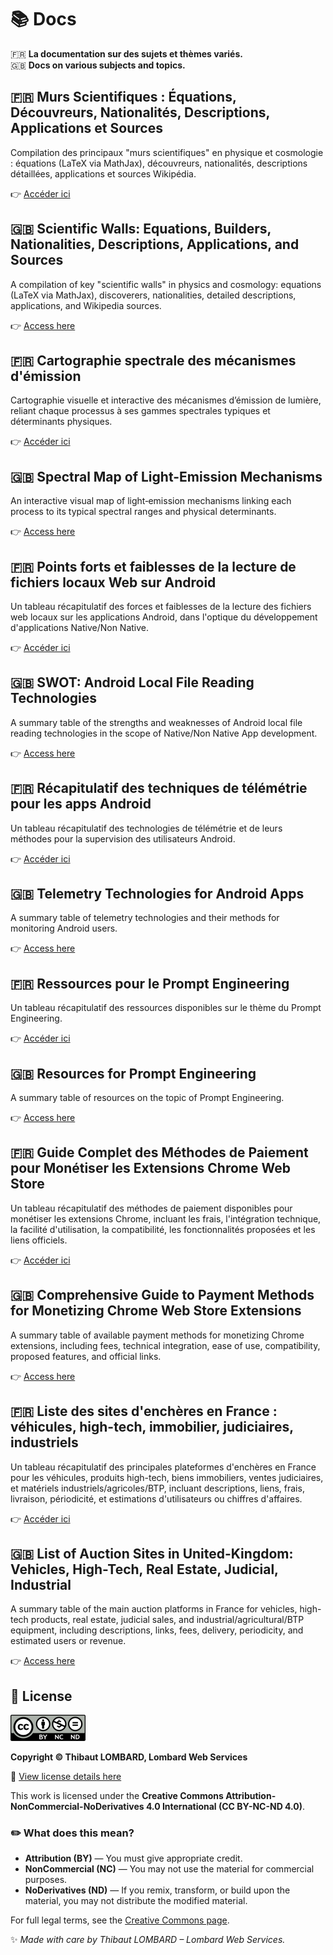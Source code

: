 # 📚 Docs

🇫🇷 **La documentation sur des sujets et thèmes variés.**  
🇬🇧 **Docs on various subjects and topics.**

## 🇫🇷 Murs Scientifiques : Équations, Découvreurs, Nationalités, Descriptions, Applications et Sources

Compilation des principaux "murs scientifiques" en physique et cosmologie : équations (LaTeX via MathJax), découvreurs, nationalités, descriptions détaillées, applications et sources Wikipédia.

👉 [Accéder ici](https://lombard-web-services.github.io/Docs/Scientific_walls_FR.html)

## 🇬🇧 Scientific Walls: Equations, Builders, Nationalities, Descriptions, Applications, and Sources

A compilation of key "scientific walls" in physics and cosmology: equations (LaTeX via MathJax), discoverers, nationalities, detailed descriptions, applications, and Wikipedia sources.

👉 [Access here](https://lombard-web-services.github.io/Docs/Scientific_walls_EN.html)

## 🇫🇷 Cartographie spectrale des mécanismes d'émission

Cartographie visuelle et interactive des mécanismes d’émission de lumière, reliant chaque processus à ses gammes spectrales typiques et déterminants physiques.

👉 [Accéder ici](https://lombard-web-services.github.io/Docs/carto-spectrale-mecanismes-emission_FR.html)

## 🇬🇧 Spectral Map of Light-Emission Mechanisms

An interactive visual map of light‑emission mechanisms linking each process to its typical spectral ranges and physical determinants.

👉 [Access here](https://lombard-web-services.github.io/Docs/carto-spectrale-mecanismes-emission_EN.html)

## 🇫🇷 Points forts et faiblesses de la lecture de fichiers locaux Web sur Android

Un tableau récapitulatif des forces et faiblesses de la lecture des fichiers web locaux sur les applications Android, dans l'optique du développement d'applications Native/Non Native.

👉 [Accéder ici](https://lombard-web-services.github.io/Docs/android_local_file_access_swot_FR.html)

## 🇬🇧 SWOT: Android Local File Reading Technologies

A summary table of the strengths and weaknesses of Android local file reading technologies in the scope of Native/Non Native App development.

👉 [Access here](https://lombard-web-services.github.io/Docs/android_local_file_access_swot_EN.html)

## 🇫🇷 Récapitulatif des techniques de télémétrie pour les apps Android

Un tableau récapitulatif des technologies de télémétrie et de leurs méthodes pour la supervision des utilisateurs Android.

👉 [Accéder ici](https://lombard-web-services.github.io/Docs/android_telemetry_FR.html)

## 🇬🇧 Telemetry Technologies for Android Apps

A summary table of telemetry technologies and their methods for monitoring Android users.

👉 [Access here](https://lombard-web-services.github.io/Docs/android_telemetry_EN.html)

## 🇫🇷 Ressources pour le Prompt Engineering

Un tableau récapitulatif des ressources disponibles sur le thème du Prompt Engineering.

👉 [Accéder ici](https://lombard-web-services.github.io/Docs/ressources_pour_prompt_engineering_FR.html)

## 🇬🇧 Resources for Prompt Engineering

A summary table of resources on the topic of Prompt Engineering.

👉 [Access here](https://lombard-web-services.github.io/Docs/resources_for_prompt_engineering_EN.html)

## 🇫🇷 Guide Complet des Méthodes de Paiement pour Monétiser les Extensions Chrome Web Store

Un tableau récapitulatif des méthodes de paiement disponibles pour monétiser les extensions Chrome, incluant les frais, l'intégration technique, la facilité d'utilisation, la compatibilité, les fonctionnalités proposées et les liens officiels.

👉 [Accéder ici](https://lombard-web-services.github.io/Docs/Chrome_Extension_Monetization_Payment_Methods_FR.html)

## 🇬🇧 Comprehensive Guide to Payment Methods for Monetizing Chrome Web Store Extensions

A summary table of available payment methods for monetizing Chrome extensions, including fees, technical integration, ease of use, compatibility, proposed features, and official links.

👉 [Access here](https://lombard-web-services.github.io/Docs/Chrome_Extension_Monetization_Payment_Methods_EN.html)

## 🇫🇷 Liste des sites d'enchères en France : véhicules, high-tech, immobilier, judiciaires, industriels

Un tableau récapitulatif des principales plateformes d'enchères en France pour les véhicules, produits high-tech, biens immobiliers, ventes judiciaires, et matériels industriels/agricoles/BTP, incluant descriptions, liens, frais, livraison, périodicité, et estimations d'utilisateurs ou chiffres d'affaires.

👉 [Accéder ici](https://lombard-web-services.github.io/Docs/auctions_websites_FR.html)

## 🇬🇧 List of Auction Sites in United-Kingdom: Vehicles, High-Tech, Real Estate, Judicial, Industrial

A summary table of the main auction platforms in France for vehicles, high-tech products, real estate, judicial sales, and industrial/agricultural/BTP equipment, including descriptions, links, fees, delivery, periodicity, and estimated users or revenue.

👉 [Access here](https://lombard-web-services.github.io/Docs/auctions_websites_EN.html)

## 📜 License

![License: CC BY-NC-ND](https://github.com/Lombard-Web-Services/Docs/blob/main/CC_BY-NC-ND.png)

**Copyright © Thibaut LOMBARD, Lombard Web Services**

🔗 [View license details here](https://github.com/Lombard-Web-Services/Docs)

This work is licensed under the **Creative Commons Attribution-NonCommercial-NoDerivatives 4.0 International (CC BY-NC-ND 4.0)**.

### ✏️ **What does this mean?**
- **Attribution (BY)** — You must give appropriate credit.
- **NonCommercial (NC)** — You may not use the material for commercial purposes.
- **NoDerivatives (ND)** — If you remix, transform, or build upon the material, you may not distribute the modified material.

For full legal terms, see the [Creative Commons page](https://creativecommons.org/licenses/by-nc-nd/4.0/).

✨ _Made with care by Thibaut LOMBARD – Lombard Web Services._
